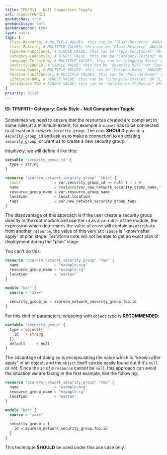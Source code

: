 ```yaml
---
title: TFNFR11 - Null Comparison Toggle
url: /spec/TFNFR11
geekdocNav: true
geekdocAlign: left
geekdocAnchor: true
type: posts
tags: [
  Class-Resource, # MULTIPLE VALUES: this can be "Class-Resource" AND/OR "Class-Pattern" AND/OR "Class-Utility"
  Class-Pattern, # MULTIPLE VALUES: this can be "Class-Resource" AND/OR "Class-Pattern" AND/OR "Class-Utility"
  Type-NonFunctional, # SINGLE VALUE: this can be "Type-Functional" OR "Type-NonFunctional"
  Category-CodeStyle, # SINGLE VALUE: this can be "Category-Testing" OR "Category-Telemetry" OR "Category-Contribution/Support" OR "Category-Documentation" OR "Category-CodeStyle" OR "Category-Naming/Composition" OR "Category-Inputs/Outputs" OR "Category-Release/Publishing"
  Language-Terraform, # MULTIPLE VALUES: this can be "Language-Bicep" AND/OR "Language-Terraform"
  Severity-SHOULD, # SINGLE VALUE: this can be "Severity-MUST" OR "Severity-SHOULD" OR "Severity-MAY"
  Persona-Owner, # MULTIPLE VALUES: this can be "Persona-Owner" AND/OR "Persona-Contributor"
  Persona-Contributor, # MULTIPLE VALUES: this can be "Persona-Owner" AND/OR "Persona-Contributor"
  Lifecycle-BAU, # SINGLE VALUE: this can be "Lifecycle-Initial" OR "Lifecycle-BAU" OR "Lifecycle-EOL"
  Validation-TBD # SINGLE VALUE: this can be "Validation-TF/Manual" OR "Validation-TF/CI/Informational" OR "Validation-TF/CI/Enforced"
]
priority: 21110
---
```


#### ID: TFNFR11 - Category: Code Style - Null Comparison Toggle

Sometimes we need to ensure that the resources created are compliant to some rules at a minimum extent, for example a `subnet` has to be connected to at least one `network_security_group`. The user **SHOULD** pass in a `security_group_id` and ask us to make a connection to an existing `security_group`, or want us to create a new security group.

Intuitively, we will define it like this:

```terraform
variable "security_group_id" {
  type = string
}

resource "azurerm_network_security_group" "this" {
  count               = var.security_group_id == null ? 1 : 0
  name                = coalesce(var.new_network_security_group_name, "${var.subnet_name}-nsg")
  resource_group_name = var.resource_group_name
  location            = local.location
  tags                = var.new_network_security_group_tags
}
```

The disadvantage of this approach is if the user create a security group directly in the root module and use the `id` as a `variable` of the module, the expression which determines the value of `count` will contain an `attribute` from another `resource`, the value of this very `attribute` is "known after apply" at plan stage. Terraform core will not be able to get an exact plan of deployment during the "plan" stage.

You can't do this:

```terraform
resource "azurerm_network_security_group" "foo" {
  name                = "example-nsg"
  resource_group_name = "example-rg"
  location            = "eastus"
}

module "bar" {
  source = "xxxx"
  ...
  security_group_id = azurerm_network_security_group.foo.id
}
```

For this kind of parameters, wrapping with `object` type is **RECOMMENDED**:

```terraform
variable "security_group" {
  type = object({
    id   = string
  })
  default     = null
}
```

The advantage of doing so is encapsulating the value which is "known after apply" in an object, and the `object` itself can be easily found out if it's `null` or not. Since the `id` of a `resource` cannot be `null`, this approach can avoid the situation we are facing in the first example, like the following:

```terraform
resource "azurerm_network_security_group" "foo" {
  name                = "example-nsg"
  resource_group_name = "example-rg"
  location            = "eastus"
}

module "bar" {
  source = "xxxx"
  ...
  security_group = {
    id = azurerm_network_security_group.foo.id
  }
}
```

This technique **SHOULD** be used under this use case only.
